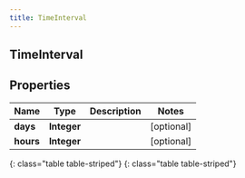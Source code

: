 ```yaml
---
title: TimeInterval
---
```

## TimeInterval


## Properties

| Name | Type | Description | Notes |
| ------------ | ------------- | ------------- | ------------- |
| **days** | **Integer** |  |  [optional] |
| **hours** | **Integer** |  |  [optional] |
{: class="table table-striped"}
{: class="table table-striped"}


